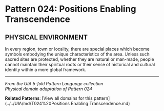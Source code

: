 # Pattern 024: Positions Enabling Transcendence

## PHYSICAL ENVIRONMENT

In every region, town or locality, there are special places which become symbols embodying the unique characteristics of the area. Unless such sacred sites are protected, whether they are natural or man-made, people cannot maintain their spiritual roots or their sense of historical and cultural identity within a more global framework.

---

*From the UIA 5-fold Pattern Language collection*  
*Physical domain adaptation of Pattern 024*

**Related Patterns**: [View all domains for this pattern](../../UIA/md/T024%20Positions Enabling Transcendence.md)
